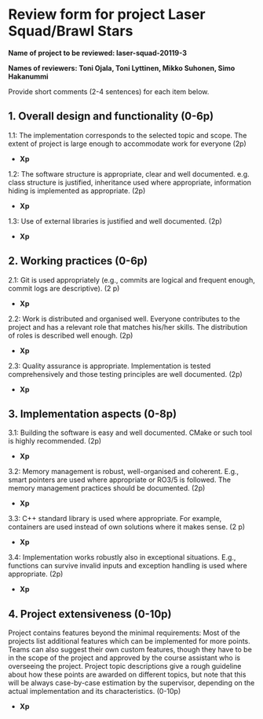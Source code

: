 # Review form for project Laser Squad/Brawl Stars

**Name of project to be reviewed: laser-squad-20119-3**

**Names of reviewers: Toni Ojala, Toni Lyttinen, Mikko Suhonen, Simo Hakanummi**

Provide short comments (2-4 sentences) for each item below.

## 1. Overall design and functionality (0-6p)

1.1: The implementation corresponds to the selected topic and scope.
The extent of project is large enough to accommodate work for everyone (2p)

- **Xp**


1.2: The software structure is appropriate, clear and well
documented. e.g. class structure is justified, inheritance used where
appropriate, information hiding is implemented as appropriate. (2p)

- **Xp**


1.3: Use of external libraries is justified and well documented. (2p)

- **Xp**


## 2. Working practices (0-6p)

2.1: Git is used appropriately (e.g., commits are logical and
frequent enough, commit logs are descriptive). (2 p)

- **Xp**


2.2: Work is distributed and organised well. Everyone contributes to
the project and has a relevant role that matches his/her skills. The
distribution of roles is described well enough. (2p)

- **Xp**


2.3: Quality assurance is appropriate. Implementation is tested
comprehensively and those testing principles are well documented. (2p)

- **Xp**


## 3. Implementation aspects (0-8p)

3.1: Building the software is easy and well documented. CMake or
such tool is highly recommended. (2p)

- **Xp**


3.2: Memory management is robust, well-organised and
coherent. E.g., smart pointers are used where appropriate or RO3/5 is
followed. The memory management practices should be documented. (2p)

- **Xp**


3.3: C++ standard library is used where appropriate. For example,
containers are used instead of own solutions where it makes sense. (2
p)

- **Xp**


3.4: Implementation works robustly also in exceptional
situations. E.g., functions can survive invalid inputs and exception
handling is used where appropriate. (2p)

- **Xp**


## 4. Project extensiveness (0-10p)

Project contains features beyond the minimal requirements: Most of
the projects list additional features which can be implemented for
more points. Teams can also suggest their own custom features, though
they have to be in the scope of the project and approved by the course
assistant who is overseeing the project. Project topic descriptions
give a rough guideline about how these points are awarded on different
topics, but note that this will be always case-by-case estimation by
the supervisor, depending on the actual implementation and its
characteristics. (0-10p)

- **Xp**
